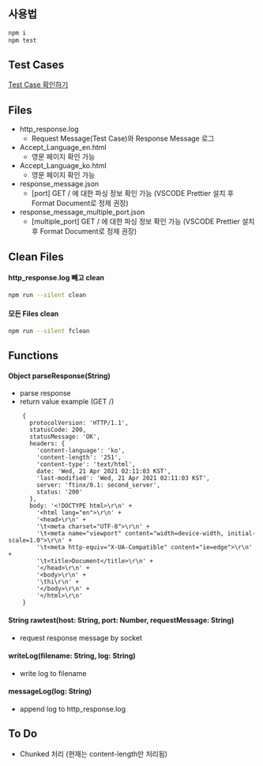 ## 사용법

```sh
npm i
npm test
```

## Test Cases

[Test Case 확인하기](./testcase.md)

## Files

- http_response.log
  - Request Message(Test Case)와 Response Message 로그
- Accept_Language_en.html
  - 영문 페이지 확인 가능
- Accept_Language_ko.html
  - 영문 페이지 확인 가능
- response_message.json
  - [port] GET / 에 대한 파싱 정보 확인 가능 (VSCODE Prettier 설치 후 Format Document로 정제 권장)
- response_message_multiple_port.json
  - [multiple_port] GET / 에 대한 파싱 정보 확인 가능 (VSCODE Prettier 설치 후 Format Document로 정제 권장)

## Clean Files

#### http_response.log 빼고 clean

```sh
npm run --silent clean
```

#### 모든 Files clean

```sh
npm run --silent fclean
```

## Functions

#### Object parseResponse(String)
- parse response
- return value example (GET /)

```
    {
      protocolVersion: 'HTTP/1.1',
      statusCode: 200,
      statusMessage: 'OK',
      headers: {
        'content-language': 'ko',
        'content-length': '251',
        'content-type': 'text/html',
        date: 'Wed, 21 Apr 2021 02:11:03 KST',
        'last-modified': 'Wed, 21 Apr 2021 02:11:03 KST',
        server: 'ftinx/0.1: second_server',
        status: '200'
      },
      body: '<!DOCTYPE html>\r\n' +
        '<html lang="en">\r\n' +
        '<head>\r\n' +
        '\t<meta charset="UTF-8">\r\n' +
        '\t<meta name="viewport" content="width=device-width, initial-scale=1.0">\r\n' +
        '\t<meta http-equiv="X-UA-Compatible" content="ie=edge">\r\n' +
        '\t<title>Document</title>\r\n' +
        '</head>\r\n' +
        '<body>\r\n' +
        '\thi\r\n' +
        '</body>\r\n' +
        '</html>\r\n'
    }
```

#### String rawtest(host: String, port: Number, requestMessage: String)
- request response message by socket
#### writeLog(filename: String, log: String)
- write log to filename
#### messageLog(log: String)
- append log to http_response.log


## To Do
- Chunked 처리 (현재는 content-length만 처리됨)
